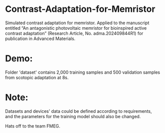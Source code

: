 # Contrast-Adaptation-for-Memristor
Simulated contrast adaptation for memristor.
Applied to the manuscript entitled “An antagonistic photovoltaic memristor for bioinspired active contrast adaptation” (Research Article, No. adma.202409844R1) for publication in Advanced Materials.

# Demo:
Folder 'dataset' contains 2,000 training samples and 500 validation samples from scotopic adaptation at 8s.

# Note:
Datasets and devices' data could be defined according to requirements, and the parameters for the training model should also be changed.

Hats off to the team FMEG.
